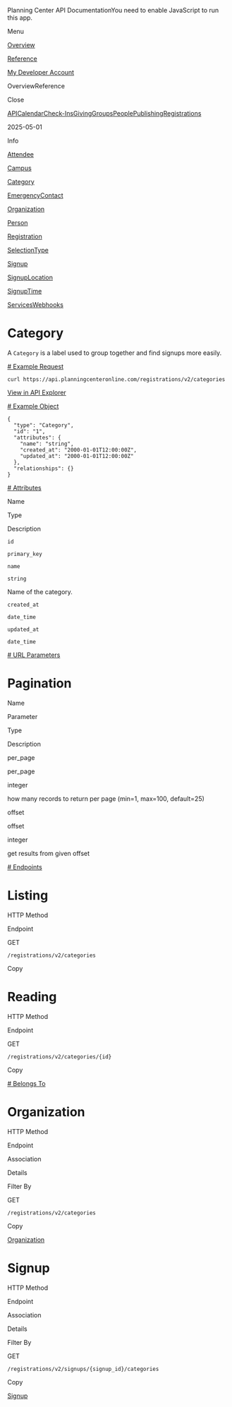 Planning Center API DocumentationYou need to enable JavaScript to run this app.

Menu

[Overview](#/overview/)

[Reference](category.md)

[My Developer Account](https://api.planningcenteronline.com/oauth/applications)

OverviewReference

Close

[API](#/apps/api)[Calendar](#/apps/calendar)[Check-Ins](#/apps/check-ins)[Giving](#/apps/giving)[Groups](#/apps/groups)[People](#/apps/people)[Publishing](#/apps/publishing)[Registrations](#/apps/registrations)

2025-05-01

Info

[Attendee](attendee.md)

[Campus](campus.md)

[Category](category.md)

[EmergencyContact](emergency_contact.md)

[Organization](organization.md)

[Person](person.md)

[Registration](registration.md)

[SelectionType](selection_type.md)

[Signup](signup.md)

[SignupLocation](signup_location.md)

[SignupTime](signup_time.md)

[Services](#/apps/services)[Webhooks](#/apps/webhooks)

# Category

A `Category` is a label used to group together and find signups more easily.

[# Example Request](#/apps/registrations/2025-05-01/vertices/category#example-request)

```
curl https://api.planningcenteronline.com/registrations/v2/categories
```

[View in API Explorer](https://api.planningcenteronline.com/explorer/registrations/v2/categories)

[# Example Object](#/apps/registrations/2025-05-01/vertices/category#example-object)

```
{
  "type": "Category",
  "id": "1",
  "attributes": {
    "name": "string",
    "created_at": "2000-01-01T12:00:00Z",
    "updated_at": "2000-01-01T12:00:00Z"
  },
  "relationships": {}
}
```

[# Attributes](#/apps/registrations/2025-05-01/vertices/category#attributes)

Name

Type

Description

`id`

`primary_key`

`name`

`string`

Name of the category.

`created_at`

`date_time`

`updated_at`

`date_time`

[# URL Parameters](#/apps/registrations/2025-05-01/vertices/category#url-parameters)

# Pagination

Name

Parameter

Type

Description

per\_page

per\_page

integer

how many records to return per page (min=1, max=100, default=25)

offset

offset

integer

get results from given offset

[# Endpoints](#/apps/registrations/2025-05-01/vertices/category#endpoints)

# Listing

HTTP Method

Endpoint

GET

`/registrations/v2/categories`

Copy

# Reading

HTTP Method

Endpoint

GET

`/registrations/v2/categories/{id}`

Copy

[# Belongs To](#/apps/registrations/2025-05-01/vertices/category#belongs-to)

# Organization

HTTP Method

Endpoint

Association

Details

Filter By

GET

`/registrations/v2/categories`

Copy

[Organization](organization.md)

# Signup

HTTP Method

Endpoint

Association

Details

Filter By

GET

`/registrations/v2/signups/{signup_id}/categories`

Copy

[Signup](signup.md)